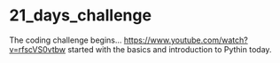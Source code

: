 # 21_days_challenge
The coding challenge begins...
https://www.youtube.com/watch?v=rfscVS0vtbw started with the basics and introduction to Pythin today. 

